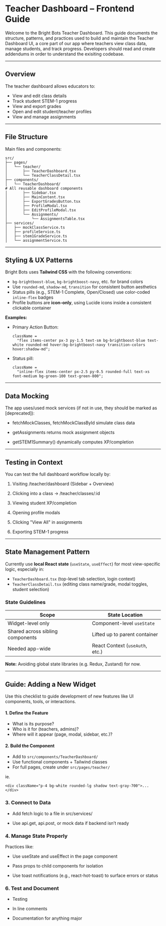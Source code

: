 # Teacher Dashboard – Frontend Guide

Welcome to the Bright Bots Teacher Dashboard. This guide documents the structure, patterns, and practices used to build and maintain the Teacher Dashboard UI, a core part of our app where teachers view class data, manage students, and track progress. Developers should read and create addendums in order to understand the exisiting codebase.

---

## Overview

The teacher dashboard allows educators to:

- View and edit class details
- Track student STEM-1 progress
- View and export grades
- Open and edit student/teacher profiles
- View and manage assignments

---

## File Structure

Main files and components:

```
src/
├── pages/
│   └── teacher/
│       ├── TeacherDashboard.tsx
│       └── TeacherClassDetail.tsx
├── components/
│   └── TeacherDashboard/
# All reusable dashboard components
│       ├── Sidebar.tsx
│       ├── MainContent.tsx
│       ├── ExportGradesButton.tsx
│       ├── ProfileModal.tsx
│       ├── EditProfileModal.tsx
│       └── Assignments/
│           └── AssignmentsTable.tsx
├── services/
│   ├── mockClassService.ts
│   ├── profileService.ts
│   ├── stem1GradeService.ts
│   └── assignmentService.ts
```

---

## Styling & UX Patterns

Bright Bots uses **Tailwind CSS** with the following conventions:

- `bg-brightboost-blue`, `bg-brightboost-navy`, etc. for brand colors
- Use `rounded-md`, `shadow-md`, `transition` for consistent button aesthetics
- Status pills (e.g., STEM-1 Complete, Open/Closed) use color-coded `inline-flex` badges
- Profile buttons are **icon-only**, using Lucide icons inside a consistent clickable container

**Examples:**

- Primary Action Button:

  ```tsx
  className =
    "flex items-center px-3 py-1.5 text-sm bg-brightboost-blue text-white rounded-md hover:bg-brightboost-navy transition-colors hover:shadow-md";
  ```

- Status pill:
  ```tsx
  className =
    "inline-flex items-center px-2.5 py-0.5 rounded-full text-xs font-medium bg-green-100 text-green-800";
  ```

---

## Data Mocking

The app uses/used mock services (if not in use, they should be marked as [deprecated]):

- fetchMockClasses, fetchMockClassById simulate class data

- getAssignments returns mock assignment objects

- getSTEM1Summary() dynamically computes XP/completion

---

## Testing in Context

You can test the full dashboard workflow locally by:

1. Visiting /teacher/dashboard (Sidebar + Overview)

2. Clicking into a class → /teacher/classes/:id

3. Viewing student XP/completion

4. Opening profile modals

5. Clicking "View All" in assignments

6. Exporting STEM-1 progress

---

## State Management Pattern

Currently use **local React state** (`useState`, `useEffect`) for most view-specific logic, especially in:

- `TeacherDashboard.tsx` (top-level tab selection, login context)
- `TeacherClassDetail.tsx` (editing class name/grade, modal toggles, student selection)

### State Guidelines

| Scope                            | State Location                  |
| -------------------------------- | ------------------------------- |
| Widget-level only                | Component-level `useState`      |
| Shared across sibling components | Lifted up to parent container   |
| Needed app-wide                  | React Context (`useAuth`, etc.) |

**Note:** Avoiding global state libraries (e.g. Redux, Zustand) for now.

---

## Guide: Adding a New Widget

Use this checklist to guide development of new features like UI components, tools, or interactions.

#### 1. Define the Feature

- What is its purpose?
- Who is it for (teachers, admins)?
- Where will it appear (page, modal, sidebar, etc.)?

#### 2. Build the Component

- Add to `src/components/TeacherDashboard/`
- Use functional components + Tailwind classes
- For full pages, create under `src/pages/teacher/`

ie.

```tsx
<div className="p-4 bg-white rounded-lg shadow text-gray-700">...</div>
```

### 3. Connect to Data

- Add fetch logic to a file in src/services/

- Use api.get, api.post, or mock data if backend isn’t ready

### 4. Manage State Properly

Practices like:

- Use useState and useEffect in the page component

- Pass props to child components for isolation

- Use toast notifications (e.g., react-hot-toast) to surface errors or status

### 6. Test and Document

- Testing

- In line comments

- Documentation for anything major
